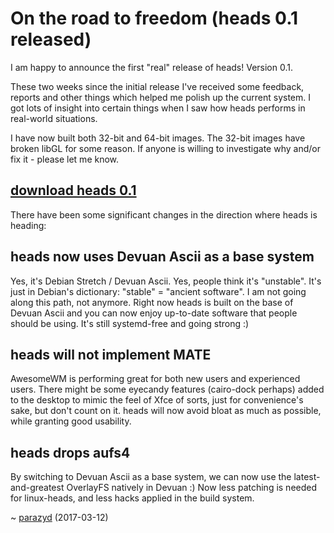 On the road to freedom (heads 0.1 released)
===========================================

I am happy to announce the first "real" release of heads! Version 0.1.

These two weeks since the initial release I've received some feedback,
reports and other things which helped me polish up the current system. I
got lots of insight into certain things when I saw how heads performs in
real-world situations.

I have now built both 32-bit and 64-bit images. The 32-bit images have
broken libGL for some reason. If anyone is willing to investigate why
and/or fix it - please let me know.

## [download heads 0.1](https://files.dyne.org/heads/)

There have been some significant changes in the direction where heads is
heading:


heads now uses Devuan Ascii as a base system
--------------------------------------------

Yes, it's Debian Stretch / Devuan Ascii. Yes, people think it's
"unstable".  It's just in Debian's dictionary: "stable" = "ancient
software".  I am not going along this path, not anymore. Right now heads
is built on the base of Devuan Ascii and you can now enjoy up-to-date
software that people should be using. It's still systemd-free and going
strong :)


heads will not implement MATE
-----------------------------

AwesomeWM is performing great for both new users and experienced users.
There might be some eyecandy features (cairo-dock perhaps) added to the
desktop to mimic the feel of Xfce of sorts, just for convenience's sake,
but don't count on it. heads will now avoid bloat as much as possible,
while granting good usability.


heads drops aufs4
-----------------

By switching to Devuan Ascii as a base system, we can now use the
latest-and-greatest OverlayFS natively in Devuan :) Now less patching is
needed for linux-heads, and less hacks applied in the build system.

~ [parazyd](mailto:parazyd@dyne.org) (2017-03-12)

